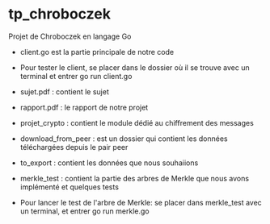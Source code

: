 # tp_chroboczek
Projet de Chroboczek en langage Go

* client.go est la partie principale de notre code 
* Pour tester le client, se placer dans le dossier où il se trouve avec un terminal et entrer go run client.go

* sujet.pdf : contient le sujet
* rapport.pdf : le rapport de notre projet
* projet_crypto : contient le module dédié au chiffrement des messages
* download_from_peer : est un dossier qui contient les données téléchargées depuis le pair peer


* to_export : contient les données que nous souhaiions
* merkle_test : contient la partie des arbres de Merkle que nous avons implémenté et quelques tests
* Pour lancer le test de l'arbre de Merkle: se placer dans merkle_test avec un terminal, et entrer go run merkle.go

